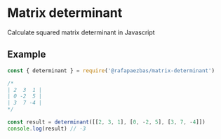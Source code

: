 # Matrix determinant

Calculate squared matrix determinant in Javascript

## Example

``` javascript
const { determinant } = require('@rafapaezbas/matrix-determinant')

/*
| 2  3  1 |
| 0 -2  5 |
| 3  7 -4 |
*/

const result = determinant([[2, 3, 1], [0, -2, 5], [3, 7, -4]])
console.log(result) // -3
```
